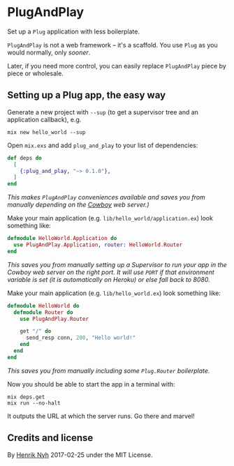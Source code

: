 # PlugAndPlay

Set up a `Plug` application with less boilerplate.

`PlugAndPlay` is not a web framework – it's a scaffold. You use `Plug` as you would normally, only *sooner*.

Later, if you need more control, you can easily replace `PlugAndPlay` piece by piece or wholesale.


## Setting up a Plug app, the easy way

Generate a new project with `--sup` (to get a supervisor tree and an application callback), e.g.

    mix new hello_world --sup

Open `mix.exs` and add `plug_and_play` to your list of dependencies:

```elixir
def deps do
  [
    {:plug_and_play, "~> 0.1.0"},
  ]
end
```

*This makes `PlugAndPlay` conveniences available and saves you from manually depending on the [Cowboy](https://github.com/ninenines/cowboy) web server.)*

Make your main application (e.g. `lib/hello_world/application.ex`) look something like:

```elixir
defmodule HelloWorld.Application do
  use PlugAndPlay.Application, router: HelloWorld.Router
end
```

*This saves you from manually setting up a Supervisor to run your app in the Cowboy web server on the right port. It will use `PORT` if that environment variable is set (it is automatically on Heroku) or else fall back to 8080.*

Make your main application (e.g. `lib/hello_world.ex`) look something like:

```elixir
defmodule HelloWorld do
  defmodule Router do
    use PlugAndPlay.Router

    get "/" do
      send_resp conn, 200, "Hello world!"
    end
  end
end
```

*This saves you from manually including some `Plug.Router` boilerplate.*

Now you should be able to start the app in a terminal with:

    mix deps.get
    mix run --no-halt

It outputs the URL at which the server runs. Go there and marvel!


## Credits and license

By [Henrik Nyh](https://henrik.nyh.se) 2017-02-25 under the MIT License.

